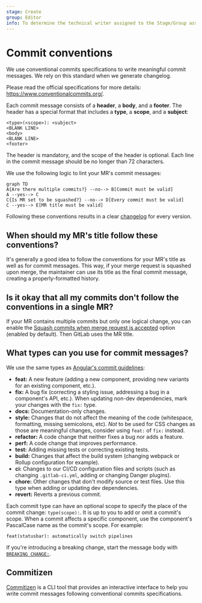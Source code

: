 ```yaml
---
stage: Create
group: Editor
info: To determine the technical writer assigned to the Stage/Group associated with this page, see https://about.gitlab.com/handbook/product/ux/technical-writing/#assignments
---
```


# Commit conventions

We use conventional commits specifications to write meaningful commit messages. We rely on this standard when we generate changelog.

Please read the official specifications for more details: https://www.conventionalcommits.org/.

Each commit message consists of a **header**, a **body**, and a **footer**. The header has a special
format that includes a **type**, a **scope**, and a **subject**:

```plaintext
<type>(<scope>): <subject>
<BLANK LINE>
<body>
<BLANK LINE>
<footer>
```

The header is mandatory, and the scope of the header is optional.
Each line in the commit message should be no longer than 72 characters.

We use the following logic to lint your MR's commit messages:

```mermaid
graph TD
A{Are there multiple commits?} --no--> B[Commit must be valid]
A --yes--> C
C{Is MR set to be squashed?} --no--> D[Every commit must be valid]
C --yes--> E[MR title must be valid]
```

Following these conventions results in a clear [changelog](../../CHANGELOG.md) for every version.

## When should my MR's title follow these conventions?

It's generally a good idea to follow the conventions for your MR's title as well as for commit messages. This way, if your merge request is squashed
upon merge, the maintainer can use its title as the final commit message, creating a properly-formatted history.

## Is it okay that all my commits don't follow the conventions in a single MR?

If your MR contains multiple commits but only one logical change, you can enable the [Squash commits when merge request is accepted](https://gitlab.com/help/user/project/merge_requests/squash_and_merge) option (enabled by default). Then GitLab uses the MR title.

## What types can you use for commit messages?

We use the same types as [Angular's commit guidelines](https://github.com/angular/angular.js/blob/master/DEVELOPERS.md#type):

- **feat:** A new feature (adding a new component, providing new variants for an existing component, etc.).
- **fix:** A bug fix (correcting a styling issue, addressing a bug in a component's API, etc.).
  When updating non-dev dependencies, mark your changes with the `fix:` type.
- **docs:** Documentation-only changes.
- **style:** Changes that do not affect the meaning of the code
  (whitespace, formatting, missing semicolons, etc). _Not_ to be used for CSS changes as those are
  meaningful changes, consider using `feat:` of `fix:` instead.
- **refactor:** A code change that neither fixes a bug nor adds a feature.
- **perf:** A code change that improves performance.
- **test:** Adding missing tests or correcting existing tests.
- **build:** Changes that affect the build system (changing webpack or Rollup configuration for example).
- **ci:** Changes to our CI/CD configuration files and scripts
  (such as changing `.gitlab-ci.yml`, adding or changing Danger plugins).
- **chore:** Other changes that don't modify source or test files. Use this type when adding or
  updating dev dependencies.
- **revert:** Reverts a previous commit.

Each commit type can have an optional scope to specify the place of the commit change: `type(scope):`.
It is up to you to add or omit a commit's scope. When a commit affects a specific component, use the
component's PascalCase name as the commit's scope. For example:

```plaintext
feat(statusbar): automatically switch pipelines
```

If you're introducing a breaking change, start the message body with
[`BREAKING CHANGE:`](https://www.conventionalcommits.org/en/v1.0.0/#commit-message-with-description-and-breaking-change-footer).

## Commitizen

[Commitizen](https://commitizen.github.io/cz-cli/) is a CLI tool that provides an interactive interface to help you write commit messages following conventional commits specifications.
